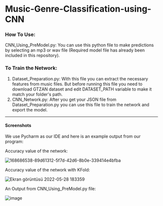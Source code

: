# Music-Genre-Classification-using-CNN
### How To Use:
CNN_Using_PreModel.py: You can use this python file to make predictions by selecting an mp3 or wav file (Required model file has already been included in this repository).

### To Train the Network:
1. Dataset_Preparation.py: With this file you can extract the necessary features from music files. But before running this file you need to download
GTZAN dataset and edit DATASET_PATH variable to make it match your folder's path.
2. CNN_Network.py: After you get your JSON file from Dataset_Preparation.py you can use this file to train the network and export the model.

----------

#### Screenshots
We use Pycharm as our IDE and here is an example output from our program:

Accuracy value of the network:

![168686538-89d61312-5f7d-42d6-8b0e-339414e4bfba](https://user-images.githubusercontent.com/83312431/170832239-12afd166-a860-4031-9fe5-95d8851843d9.png)

Accuracy value of the network with KFold:

![Ekran görüntüsü 2022-05-28 183359](https://user-images.githubusercontent.com/83312431/170832283-5d38abb3-1675-4472-952f-d7624b094178.png)

An Output from CNN_Using_PreModel.py file:

![image](https://user-images.githubusercontent.com/83312431/168431383-d6b4a1fd-8b57-4859-8ef6-f5aa6d727bc2.png)



